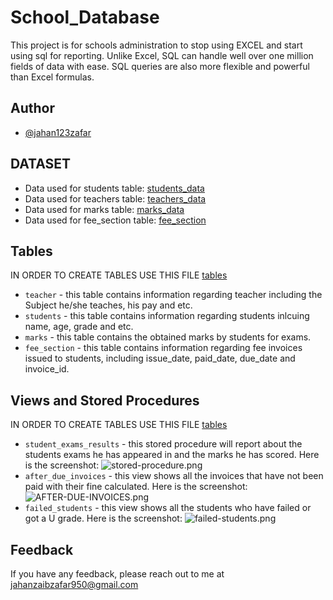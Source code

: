 
# School_Database

This project is for schools administration to stop using EXCEL and start using sql for reporting. Unlike Excel, SQL can handle well over one million fields of data with ease. SQL queries are also more flexible and powerful than Excel formulas. 


## Author

- [@jahan123zafar](https://www.github.com/jahan123zafar)


## DATASET 

- Data used for students table: [students_data](https://github.com/jahan123zafar/school_database/blob/main/students_data.csv)
- Data used for teachers table: [teachers_data](https://github.com/jahan123zafar/school_database/blob/main/teachers_data.csv)
- Data used for marks table: [marks_data](https://github.com/jahan123zafar/school_database/blob/main/exams_data.csv)
- Data used for fee_section table: [fee_section](https://github.com/jahan123zafar/school_database/blob/main/fee_section.csv)

    
## Tables
IN ORDER TO CREATE TABLES USE THIS FILE [tables](https://github.com/jahan123zafar/school_database/blob/main/tables.sql)
- ```teacher```   - this table contains information regarding teacher including the Subject he/she teaches, his pay and etc.  
- ```students```  - this table contains information regarding students inlcuing name, age, grade and etc.  
- ```marks```     - this table contains the obtained marks by students for exams. 
- ```fee_section```  - this table contains information regarding fee invoices issued to students, including issue_date, paid_date, due_date and invoice_id.


## Views and Stored Procedures
IN ORDER TO CREATE TABLES USE THIS FILE [tables](https://github.com/jahan123zafar/school_database/blob/main/Views_and_stored_procedures.sql)
- ```student_exams_results``` - this stored procedure will report about the students exams he has appeared in and the marks he has scored. Here is the screenshot:
![stored-procedure.png](https://postimg.cc/v1BHf5Gs)
- ```after_due_invoices``` - this view shows all the invoices that have not been paid with their fine calculated. Here is the screenshot:
![AFTER-DUE-INVOICES.png](https://postimg.cc/hJrZW7mf)
- ```failed_students``` - this view shows all the students who have failed or got a U grade. Here is the screenshot:
![failed-students.png](https://postimg.cc/9DcG3gYY)

## Feedback

If you have any feedback, please reach out to me at jahanzaibzafar950@gmail.com

